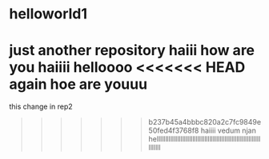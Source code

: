 # helloworld1
just another repository
haiii how are you
haiiii helloooo
<<<<<<< HEAD
again hoe are youuu
=======
this change in rep2
>>>>>>> b237b45a4bbbc820a2c7fc9849e50fed4f3768f8
haiiii vedum njan
hellllllllllllllllllllllllllllllllllllllllllllllllllllllllllllllllllll
